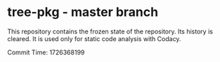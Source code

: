 # tree-pkg - master branch

This repository contains the frozen state of the repository.
Its history is cleared. It is used only for static code
analysis with Codacy.

Commit Time: 1726368199